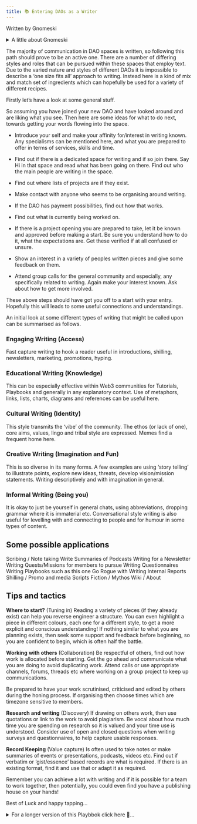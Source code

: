 ```yaml
---
title: 📚 Entering DAOs as a Writer
---
```


Written by Gnomeski
<details>
<summary>A little about Gnomeski </summary>
<br />

A curious non-native to Web3 currently exploring Metagame.
I work with text and some graphical elements with an emphasis on Social and Pcychological aspects of this DAO space. 
Former long term off gridder/Boat Gypsy (Capitalism survivor), trained Medical Herbalist and diverse manual trades worker (Gardening, Landscaping, Stonework, Boat Renovator, Structural Repairs on historic buildings, Construction Carpentry) 
I aim to bring awareness from Psychodynamic Group work, Ritual self-dev work, Personal Psychotherapy journey and Alt approaches to personal freedom. 
I love to promote responsible Anarchic co-operation, humour, honesty, diversity, majik and integrity.

</details>
<p></p> 


The majority of communication in DAO spaces is written, so following this path should prove to be an active one. There are a number of differing styles and roles that can be pursued within these spaces that employ text. Due to the varied nature and styles of different DAOs it is impossible to describe a ‘one size fits all’ approach to writing. Instead here is a kind of mix and match set of ingredients which can hopefully be used for a variety of different recipes. 

  

Firstly let’s have a look at some general stuff.

  

So assuming you have joined your new DAO and have looked around and are liking what you see. Then here are some ideas for what to do next, towards getting your words flowing into the space.

  

-   Introduce your self and make your affinity for/interest in writing known. Any specialisms can be mentioned here, and what you are prepared to offer in terms of services, skills and time.
    
-   Find out if there is a dedicated space for writing and if so join there. Say Hi in that space and read what has been going on there. Find out who the main people are writing in the space.
    
-   Find out where lists of projects are if they exist.
    
-   Make contact with anyone who seems to be organising around writing.
    
-   If the DAO has payment possibilities, find out how that works.
    
-   Find out what is currently being worked on.
    
-   If there is a project opening you are prepared to take, let it be known and approved before making a start. Be sure you understand how to do it, what the expectations are. Get these verified if at all confused or unsure.
    
-   Show an interest in a variety of peoples written pieces and give some feedback on them.
    
-   Attend group calls for the general community and especially, any specifically related to writing. Again make your interest known. Ask about how to get more involved.
    

  

These above steps should have got you off to a start with your entry. Hopefully this will leads to some useful connections and understandings.

  

An initial look at some different types of writing that might be called upon can be summarised as follows.  
  

### Engaging Writing (Access)
Fast capture writing to hook a reader useful in introductions, shilling, newsletters, marketing, promotions, hyping.  

### Educational Writing (Knowledge) 
This can be especially effective within Web3 communities for Tutorials, Playbooks and generally in any explanatory context. Use of metaphors, links, lists, charts, diagrams and references can be useful here.

### Cultural Writing (Identity) 
This style transmits the ‘vibe’ of the community. The ethos (or lack of one), core aims, values, lingo and tribal style are expressed. Memes find a frequent home here.

  

### Creative Writing (Imagination and Fun) 
This is so diverse in its many forms. A few examples are using ‘story telling’ to illustrate points, explore new ideas, threats, develop vision/mission statements. Writing descriptively and with imagination in general.

 
### Informal Writing (Being you) 
It is okay to just be yourself in general chats, using abbreviations, dropping grammar where it is immaterial etc. Conversational style writing is also useful for levelling with and connecting to people and for humour in some types of content.

  

## Some possible applications

  

Scribing / Note taking
Write Summaries of Podcasts
Writing for a Newsletter
Writing Quests/Missions for members to pursue
Writing Questionnaires
Writing Playbooks such as this one
Go Rogue with Writing
Internal Reports
Shilling / Promo and media Scripts
Fiction / Mythos
Wiki / About

  

## Tips and tactics

  

**Where to start?** (Tuning in) Reading a variety of pieces (if they already exist) can help you reverse engineer a structure. You can even highlight a piece in different colours, each one for a different style, to get a more explicit and conscious understanding! If nothing similar to what you are planning exists, then seek some support and feedback before beginning, so you are confident to begin, which is often half the battle.

  

**Working** **with others** (Collaboration) Be respectful of others, find out how work is allocated before starting. Get the go ahead and communicate what you are doing to avoid duplicating work. Attend calls or use appropriate channels, forums, threads etc where working on a group project to keep up communications.

Be prepared to have your work scrutinised, criticised and edited by others during the honing process. If organising then choose times which are timezone sensitive to members.

  

**Research** **and** **writing** (Discovery) If drawing on others work, then use quotations or link to the work to avoid plagiarism. Be vocal about how much time you are spending on research so it is valued and your time use is understood. Consider use of open and closed questions when writing surveys and questionnaires, to help capture usable responses.

  

**Record Keeping** (Value capture) Is often used to take notes or make summaries of events or presentations, podcasts, videos etc. Find out if verbatim or ‘gist/essence’ based records are what is required. If there is an existing format, find it and use that or adapt it as required.

  

Remember you can achieve a lot with writing and if it is possible for a team to work together, then potentially, you could even find you have a publishing house on your hands!

  

Best of Luck and happy tapping...

<details>
<summary>For a longer version of this Playbbok click here 👀...</summary>
<br />


  
![](https://lh3.googleusercontent.com/kjM6ubVa95ga390-RxhuX-YijQr8vNnjjDhIlWu0OCBitW5eZv8RiuochUTaAv6izsr1CKFFA-noPdlFYokYKFtyzj53SGOhT1w9V7VcVABLlU6PRrCAFOxoBB_UyYHLRAkixU9h0pvK3KowCg)**

# 📝 Entering DAOs as a Writer

  

The majority of communication in DAO spaces is written, so following this path should prove to be an active one. There are a number of differing styles and roles that can be pursued within these spaces that employ text. Due to the varied nature and styles of different DAOs it is impossible to describe a ‘one size fits all’ approach to writing. Instead here is a kind of mix and match set of ingredients which can hopefully be used for a variety of different recipes. These ingredients are here presented as a list of styles and possible uses/recipes are also presented as examples.

  

Firstly let’s have a look at some general stuff.

  

So assuming you have joined your new DAO and have looked around and are liking what you see. Then here are some ideas for what to do next, towards getting your words flowing into the space.

  

-   Introduce yourself and make your affinity for/interest in writing known. Any specialisms can be mentioned here, and what you are prepared to offer in terms of services, skills and time.
    
-   Find out if there is a dedicated space for writing and if so join there. Say Hi in that space and read what has been going on there. Find out who the main people are writing in the space.
    
-   Find out where lists of projects are if they exist.
    
-   Make contact with anyone who seems to be organising around writing.
    
-   If the DAO has payment possibilities, find out how that works.
    
-   Find out what is currently being worked on.
    
-   If there is a project opening you are prepared to take, let it be known and approved before making a start. Be sure you understand how to do it, what the expectations are. Get these verified if at all confused or unsure.
    
-   Show an interest in a variety of peoples' written pieces and give some feedback on them.
    
-   Attend group calls for the general community and especially any specifically related to writing. Again make your interest known. Ask about how to get more involved.
    

  

These above steps should have got you off to a start with your entry. Hopefully this will lead to some useful connections and understanding.

  

An initial look at some different types of writing that might be called upon can be summarised as follows.  
  

**Ingredients List**

- Engaging writing (Access)
- Educational writing (Knowledge)
- Cultural writing (Identity)
- Creative writing (Imagination and Fun)
- Informal writing (Being you)
- Cooking Instructions
- Working with others (Collaboration)
- Research and writing (Discovery)
- Record Keeping (Value capture)

  
  
  
  
![](https://lh4.googleusercontent.com/byD2M0bg3_sHTTv64ieSWhtkXNhiGrUEgvZ9StMBRwtzeZblGIrjtJCBgjzCreRUBjY30b_2I_HArMe5E1d8UmBVYKROI_PpzfxDUAnRsBR0dE9M3rxDKnIUcljEwJjodvG4sGl4vE_hq-ly3w)  
  
  

## Some Useful Ingredients

  

**Engaging writing** is often used as a form of ‘fast capture’ of attention on the internet and in the media. It usually follows the K.I.S.S (keep it simple stupid!) method for effective direct communications. This is in line with the often frantic speed of people’s brains and eyes as they search the web for what they seek. This searching often means people are scanning a lot. Their eyes are skipping across text, especially upon first encounter. These scanners seek to see how relevant written information is to their intent at the time and do so as quickly as possible. For this reason it is often the case that this writing follows the rule of the inverted triangle.

  
  
![](https://lh3.googleusercontent.com/57s-yFi8mENUDK_NUtetKBcFTVAIVdw9tpBIq33E_AyIs5i05dpjGLzM0XVtZqppTdZrkbf2pYRk4Aa47VY50i9jrVOdT-WrxegzoHLZYxGUlpYoG3exzP2f9-6GHySSnMYuV44C7EVoQrat1w)

This means that the main essential points we want communicated should be front loaded in our article. These being scanned and hopefully found to be relevant can help to hook a reader. A speedy hook is the name of the game here. Then they may settle in for a more in depth read and we can get to some of the finer points as we move down our page/s.

  
![](https://lh5.googleusercontent.com/YVsdyZzWpIXFIJddWpniCjNZTXokKxEZmAqdjG4UkI8NXKkrtW_iW33Iv4kpiBUXza4HSGmu62U5_aV_Uuy4tNkLJURgJvUVLAj8S1lZgI-QStYQ-t_OcHLfhN2_CPKUfsjIV1RuZ6l8LPeNjA)

This style can be likened to the use of keywords for search engine optimisation in websites. The difference here is we are not seeking to attract the Google bots to rank us asap. Instead here we seek to rank highly in the search engine that is a reader’s mind.

  

This style often used for Marketing and promotions is especially useful when shilling and for news aimed at the public. In general this is also useful for introductions to a number of pieces where we seek to facilitate a smooth and swift approach to our chosen subject matter. Our words in this style bring people from point to point with minimal effort.

  

The words become almost invisible as they provide a path of least resistance. This is not a time for being verbose, using slang or generally drawing any attention to the written word, or the persona of the writer. The subject’s immediacy and relevance are what is paramount to convey with this strategy of fast capture.

  

Hype is a spin off of the pursuit of fast capture and typically involves exaggerated enthusiasm and/or claims. While this can work initially, it must be understood that when this tactic is seen through, it will put people off and may leave them with a bad taste in their mouth. To avoid people later feeling like they have had a rug pulled out from under them, this ingredient should be used sparingly.

  
  
  
  
  

**Educational writing** is as for engaged writing in some senses with some additional elements. These elements may vary depending on the nature of the content. We may add more cultural writing elements in a socially educational piece, or follow a slightly more academic style if delivering more technical content for example. The similarity to engaging writing relates to wanting our writing to be stimulating.![](https://lh5.googleusercontent.com/mf13jMFjfwhaCCDyLxaNuPXQMBfOfXQv0olQQyCqduaP7q28_QG_t7t19GFvZG3DqX_SC8aDuCKxcRRNXzlZv5mKgbpn8f8aRVdEJdrXUR_tqtuutl5B8934LXvuCTqvz6nQhVzsddNZ3wof4w)

  

This kind of writing aims to be as simple, accessible and direct as possible, while conferring knowledge and can be especially effective within Web3 communities for Tutorials, Playbooks and generally in any explanatory context.

  

The use of questions in educational writing can be useful in a number of ways. We can ask questions and then go on to answer them, as is often the format seen in FAQ sections of websites. In FAQs this is often done in a specific question to answer, list format. Alternatively the questions may form a major premise in our introductions, which the article then goes on to address with answers. We may explore a subject for educational and thought provoking reasons and actually conclude with questions that seek to fuel the curiosity and intellect of a reader.

  

A common device in educational writing is the use of metaphor to help leverage the existing understanding of a reader. This can be very useful if our metaphor is similar enough to what we intend to explain. In each case we aim to transfer the meaning of the metaphor into the language of our own subject matter. This device is often used to establish a basic framework of understanding which we can then refine and detail as necessary. A number of metaphors may be used in sequence in this way to additionally assist deepening of understanding. It tastes a bit like chicken..

  

An educational writer may be more inclined to use lists. These lists should be created where possible with a rational and coherent structure.

  

An example of such a situation is a cooking recipe where a list may begin with the medium i.e. oils, butter, ghee that are to be cooked in.

Followed by vegetables and/or meats listed in the order in which they get added and followed by additives such as tins of tomatoes and finally spices.

Another approach is to list based on weights and volumes from greatest to smallest.

  

Some other examples of ordered listing are alphabetical, chronological or priority based structures. Similarly rational approaches should be used for tables, diagrams, illustrations and charts, particularly where they may be referenced more than once in a document.

  

The use of links in this kind of document presents a few possibilities and those are optional and mandatory links.

  

With optional links our writing flow should continue as if the link has not been clicked and read. These can be used where we are simply backing up, or elaborating on something we have mentioned. It provides an opportunity for someone to deepen an insight into a specific thing, to find proof of a statement, or to introduce a connected subject that may also be of interest.

  

Mandatory links need to be read in order to fully understand the discussed matter. In this case we should attempt to create a shift in our writing after the link to make this more evident, or openly state the importance of the linked content.

  

References can be used after an article, especially if it is potentially contentious to some people, or a new concept. Where these are used then the closer to the source of data the references lead, the more powerful they are likely to be.

  

Academic writing has conventions and formatting requirements which can be very discipline specific. These are considered specialisms that would generally not be expected of someone new to / untrained in a subject. Although of course anything is possible if someone is sufficiently motivated to do a lot of research.

  
  
![](https://lh6.googleusercontent.com/ns8KkfbCPlhwy46KS87JggpMcU-t9n5z01gh0I3txpEXhorAh-qYiSh98ltYgT0Dy5XvTXHk3igIDcuFaYa6dU-87wUDHUGL8jRku9rP8YpSnZHa0--LzHYZneYctp4WL7M_cDycdmidGEBPRQ)  

**Cultural Writing** is specific to the flavour and character of a community. Some communities may be quite formal and mainstream, even corporate seeming with high standards of preferred etiquette. Alternatively a DAO may enjoy a raucous, spicy and rowdy approach that includes profuse swearing, NSFW content and radical self expression for example. In any case the acceptability of a piece written for a community will always to some extent rely on the ability to write in a way that expresses it’s chosen approach.

  

These cultural styles act as filters to varying degrees, attracting aligned people and repelling those who are not. They also act as an ongoing sense of identity and can reinforce group bonding. Here jargon, slang and the DAO’s preferred ‘lingo’ can be freely used and celebrated when writing internal communications intended for the DAO itself. This lingo may be useful for outward facing communications as well, where the DAO seeks to express it’s flavour as a cultural transmission.

  

This cultural transmission in some cases may even be of greater importance than the full literal understanding by the public of every word they are reading! In such cases the DAO may be attractive to those who like the allure of a close knit / tribal or sub-cultural group. Here there is a sense of mysterious/artistic expression or uniqueness. People being attracted on this basis do so on the implied understanding that they will learn more as they go along.

  

In many cases both cultural and literal communications can be achieved (if desired) by saying the same thing in differing ways, one full of colour and another as clarification.

  

Moral and ethical positions are important things to be aware of. For example certain terms may be considered offensive to certain groups and not others. Further to this, is the collective mission statement a DAO may be formed under. This should explicitly or implicitly inform the flavour of language that is used, to varying degrees depending upon context.

  

Socially directed pieces will likely be expected to express some, or all, of the core values quite openly at some point for example. While a tutorial about using a piece of software would not require such an element. To some extent the acquisition of a cultural understanding as a writer, as for anyone, will be a matter of time spent involved. A broad sense of general values should be evident early on, such as assertive professionalism or laid back friendliness.

  

By learning the trademarks of other styles of writing being covered in this guide, it is hoped, will aid in helping to identify how cultural writing is woven into a particular DAO’s existing content that you read. The more clearly this can be seen and understood, the better it can be used in a sympathetic and powerful way in your writing. In any case, the amount of flavour being used and considered appropriate, is just as important as the actual flavour itself.

  
![](https://lh3.googleusercontent.com/D6CD_hfhKVtzGljmlHcdqRFuRck1vvZ7E__4QLhVovUFePMXW4CEDrx2mcU5cgFIGklLRV8JIj_eDRi5tXbsK4_H85BufWbncwfP2r6IiyXx_gV9_0cZ70YSo2TZzAHrsS6r8nhbIOH8jRaS4w)

**Creative writing** consists of the whole diverse world of artistic expression with text. The many forms this can take should be evident to any writer. Within DAO spaces, it may be that creative writing is called for at times and to varying degrees. An imaginative element may be required within a variety of pieces. Sometimes the introduction of a new idea, say, might be accompanied by a story that illustrates an important theme.

  

Parables and tales are useful devices that can describe a subjective process or situation. This parallels the use of metaphors in an educational document about something objective. In fact the two can merge and overlap in interesting ways, depending on subject matter. Engaging the imagination of a reader is pretty much always a useful thing to do. For this reason a creative element could appear in almost any kind of writing.

  

The very nature of DAOs, includes their intended lack of hierarchical structures (generally speaking) as they encourage and empower us to be autonomous and yet collaborative, as associations of free agents. So unlike in the usual formal workplace structures of the ‘real world’, every person’s imagination is potentially of greater value and may have more impact as a result.

  

Descriptive writing is certainly a powerful way to convey feelings. Instead of simply directly saying I felt X, Y or Z when blah blah happened, we can elaborate on an experienced moment, making it feel vivid, personal and unique. This sharing of human experience is often a lot easier to relate to, showing nuance and complexity and increasing understanding by others, who may in turn share their thoughts and experiences. In essence this is one of the purposes of storytelling circles and is an ancient practice that still continues worldwide today.

  

Myths throughout time have been used to transmit important messages. Some people today view such things as primitive, unenlightened and naive. There is however no denying the power a story can have to engage the mind. It stands to reason after tens of thousands of years of oral tradition, that this is something that can stir us as deeply as a campfire does, often more. There is nothing naive about the human imagination, that is the source of so many visions and inventions. The development of new technology comes from being able to visualise something that does not currently exist after all. Like all muscles, this faculty needs to be exercised too.

  

Another use of imaginative writing is to explore possible future scenarios, that may be good, bad, funny or whatever. In this way we project various possibilities into the unknown. Creating our ideal futures and anticipating possible obstacles and threats, can help inform us what actions are best taken now.

  

If we are lucky enough to be asked to, or if we just feel like sharing out of our own generosity of expression, there are so many ways we can share creatively. From writing myths, stories, anecdotes, prose, poetry, songs or whatever, there is a lot of scope to celebrate, elaborate, decorate and illustrate with words.

  

Really, it is not possible to cover all the potential uses of creative expression that may be relevant to DAOs with them all being so diverse. All I can do here is point out a few examples and restate that this is still a very relevant component of community and communication, which can reach us on unconscious levels as well as inspire us consciously. The degree to which this view is shared, will vary from DAO to DAO.

  
![](https://lh6.googleusercontent.com/zVfo6Ef8PpNgo6XX_jjPfHVuzCyW3VzlEscNI7r_LlsirPHztpyXAOYpiDP5HH23eIiOZ89yaj47aPook1JRkoVLmeS2FJoBtyfo9dmPTv0XMqOB3u3YBXM0269cyUb_3b_1-HHR7qOfdTWtLA)

**Informal Writing** includes all the usual writings we do just communicating about anything such as with text messages or on busy forum threads. As many communities are basically built largely around text exchanges, this means to some extent, we are our words. In addition to this, informal style relates to having a conversational vibe to writing as part of an actual piece.

  

Being conversational and chatty with writing can warm people to your work, if used in the right context. Writing in the first person, being reflective, asking rhetorical questions, sharing insights, experiences, feelings and anecdotes can definitely set a relaxed tone, helping to lower inhibitions.

  

This might be useful to help the reader lower their guards around a tricky subject where trust is needed. It might be used as part of the background to sharing some philosophical thought. It might be the general approach for something comical or satirical. This style of writing can unnerve some people who are not so sure about your intimacy in which case they may react by actually becoming more guarded and even suspicious of you. So the degree to which this is used will vary a lot between target readerships and desired outcomes. Potentially the applications are wide ranging.

  

As a writer it can for some be a bit of an obsession to always be correcting every minor typo we make. Our interpersonal informal communications can be a place to do this and practise things we are weak on. Personally I like to generally not be so bound by the analytical mind in this area. I want to be me, as I am at the time to a greater degree. Basically being so ‘up-tight’ with our wording even when ‘off duty’ is optional. I mean it may depend on the space you have chosen to be involved in, as to how informal most people are. I suggest that as a liberating exercise we spend a day a week where we do not correct any typos or small grammatical errors. Use slang or text speak if you fancy and generally let things just naturally be.

  

As long as ‘wot u rite’ is understandable, it is not actually always important to others that we be so correct. This of course may not appeal to everyone. Personally I have found it relaxing and I can come across as my genuine, less than perfect, ‘sofa-self’ this way.. Just a thought. Some may see this as lazy. Whatever feels most like being yourself is good. The ‘do easy’ approach, where possible, can free up attention and energy for more important tasks. This is where what looks like laziness to some, can actually be efficient.

  

For the majority of spaces it is a good idea to practise non violent communication. Vernacular Prime where all tenses of the verb ‘to be’ including am, are, is, etc, are removed from the language, is a good fall back system to be aware of, should you ever find yourself in ‘troll country’, or a heated debate/argument. This tool can help you to watch how you are coming across while emotionally charged.

  

**Some possible applications** 

  

- Scribing / Note taking
- Write Summaries of Podcasts
- Writing for a Newsletter
- Writing Quests/Project Plans
- Writing Questionnaires
- Writing Playbooks such as this one
- Go Rogue with Writing
- Internal Reports
- Shilling / Promo Scripts
- Fiction / Mythos
- Wiki / About

  
  
![](https://lh6.googleusercontent.com/-wVJIvrVS-4iLXnibf3Hnlrf8ZiJQG_lyOjr6hDFMFRpa3thC3152t2DIHEGcTbVVUpYpC3N_CAMSyfoIdk0hXyKhBHRSIBFvwparOavtjV0A3REalcwzC66o_ccMfDuJDYGd2flgEb31mcatA)

## Cooking Instructions

  

Working together is a possibility and a benefit of being part of a community. This may be a new idea for you and you may prefer to work alone still. A couple basic benefits of connecting with others is for feedback and helping each other with editing/proofreading. We can all be a bit blind to our own writing and fresh eyes can really help a lot for this reason.

  

Sometimes if we are writing on behalf of a group it may be required that our work is put up for feedback and adjustment. This might involve uploading a document on Google docs, or equivalent platform, and dropping a link for others to either comment or edit the work. It can be difficult to see our work chopped up. Cherished bits being dissected, removed or changed, can feel quite violating. Especially seeing changes happen which you disagree with. Not everyone is up for this. The thing that is tough with this is relinquishing a sense of ownership. This is the spirit of collaboration however and so we must to a degree ‘get over ourselves’.

  
![](https://lh3.googleusercontent.com/3gPbm5v7IhEC3w9stMwFM356WSw-icuqaxX__Acc1jaSi4qZqDVRK5twAT4Me6rQHTNo2uBtMGqtfTlGAZxDXlk0HjeGebjon0MxQQPgic5Kpcy3YaHahcUKM9PprpH9iwc1JX165GknQkhb7w)

An issue with granting broad editing permissions is someone may come and change something irreversibly (have a back up) and actually make the piece worse as a result. A hatchet job. For this reason it is best to stick to commenter permissions, (unless you have developed a lot of trust in someone, which takes time) so that you can discuss or fend off certain suggestions. Some proposed changes may need to be put out for wider feedback if there is a persistent sticking point. Again, this is a good reason why it is useful to have some others who are interested in writing at the ready, to discuss things with. A micro vote might even be useful.

  

There are certain etiquettes that communicate respect and should be observed. If you are editing someone's work and you decide it best to make some sweeping changes, then discuss it with them first. If there are individuals running a writing collective in a DAO, then it is good to discuss work plans with them and/or post in a relevant thread about writing projects. There are a few reasons for this.

  

-   So two or more people do not work on the same piece without awareness that it is already a work in progress. This of course is likely to waste time and effort and may generate tension, or hopefully just laughter and the exchange of Homer Simpson memes.
    

  

-   So that you may be pointed to work that is of a higher priority and so considered more valuable at the time.
    

  

-   Cherry picking of prized projects without being willing to do more basic/grounded, or even boring work, can cause alienation of your peers.
    

  

-   Sometimes in a group access to the most fun projects may come after demonstration of commitment and ability on other stuff.
    

  

It is also possible that a large piece of work may be cut up into sections or chapters. In this case we need to be aware of the expected writing style, the favoured tense and other such essentials like the scope of that section, it’s length etc. Where certain words are freely interchangeable with others in someone's work, try to avoid stubborn pedanticism.

  

If you find yourself organising a group project, be sure people are happy and understand what is desired from them. Try to avoid cluttering up a project with too many people, or by having unclear parameters, where work may overlap. Too many cooks spoil the broth!

  

Group working, whether loose or close, is best tied together by online meetings. These are group calls you can organise, or find organised by other writers involved in a project, guild, or other kind of initiative. They might be voice only or video conference types of call. These calls can be great ways to communicate all sorts of things and support each other and seek consensus. Messaging by text is also good. If there is not a designated area/forum where a group’s projects can be discussed, then suggest one is created for the purpose, or set one up.

  

If you feel you are experiencing levels of communication that impede your concentration on the actual doing of the work, then consider using, silent, do not disturb, or other settings that allow your focus to be steady and in an uninterrupted flow for periods.

  

Generally wherever collaboration is occurring communication will play an important role. So if you are in a group workflow and there is little communication, then reach out. Consider asking for, or organising, a group call and invite everyone involved or interested to it. Be sure to try and fit this into a time slot that overlaps favourably with as many members’ timezones and availability as possible.

  
![](https://lh4.googleusercontent.com/Aalj6XpsdXGXXVAs5e09yuNAhagEQ29ok8o0Ol9PiUnl9nOQ3yLmnSxgFqL7DAOhcmvspNPp0IsgVUPtyPAiGhHZly2OCci5ZQlNflO4-HwQzZtKyrXwVB1FU-7s2udDltIwDNlO3uHlWXUPRw)

Research and writing often go hand in hand. It is rare to just know everything about all the things we put down in words. So we want to go and learn, verify our facts or statements, or find supporting viewpoints that may give us new insights we can share or reflect on.

  

Of course research is one thing and plagiarism something else entirely. If we are going to copy someone else's work we should present it as an annotated quotation or link to it. Otherwise our words should be our own. The internet is full of copy-cat websites that all have identical text. Not only is this a sign of laziness and theft, but it also makes ‘your’ article less likely to be read. I mean it has probably already been read elsewhere, like possibly in the place where the originator first posted it! :P

  

Some famous professional writers employ researchers to go and find out all kinds of things while they write away. What was the main reason for the control of the Syphilis epidemic in the early 20th century? Has Area 51 ever been completely opened up to the public and free press to explore, and if so what are the details? This could be mimicked with a large project that lots of people wanted to be involved in.

  

Some pieces of work involve a hell of a lot of research and it may take even more time than the actual writing. Readers do not necessarily comprehend the work involved when reading the finished piece. For this reason, if you have a payment system linked to people's approval ratings of your contributions and efforts, you may want to post about your research separately from the final written product. This can increase your chances of being valued appropriately for all your work.

  

As stated in the Educational Writing section, references could be used to direct readers to follow up with reading into sources.

  

Writing itself can be used for research purposes in the form of questionnaires or surveys. In structuring these it helps to consider what sort of data you want. How will it be used? If you want to have very clear and distinct categories to arise from your questions, then closed questions and multiple choice formats suit this well.

  

Closed questions are structured in a way that limits the answers down to a small number of possible responses, which are short in nature, such as yes, no, maybe, other.. Multiple choice questions work this same way but with a slightly more specific format. These questions lead to data that is most easily used statistically.

  

Open questions are those that can lead to a wide variety of answers. These answers may be of unbound length or confined to a certain word count. We see these commonly when being set an essay to write. Philosophical questions can be some of the most open ended questions possible for example, and give rise at times to debates which last for centuries! Open questions are best when trying to promote sharing of ideas and opinions, for broad types of brainstorming, for exploring unknown areas of thought and opinion and many other pursuits of expansive and varied feedback. These are most likely to make people chatty and answers can also be surprising.  
  

Can we write about things which are new to us by doing our research thoroughly?  
DYOR (Do Your Own Research) – Write Article – Get Article verified for required edits by someone who is native to the subject.. complete edits and publish!

  
![](https://lh6.googleusercontent.com/bpe4ya9InXp1dEIPbe2EIuhLlRFnLEwuh5x-qxKDw8axD4CzaWDX5Qw5iCunJYMLE5CWZTDsVkkiIR8PKklTrUY_oWlHqFhFU-JSIlbwAPHjZ2YVqX_Eficwnkcs_18JfhOf-QsOkjoRwEUdLA)

Record Keeping in text is often found in the form of taking notes during scheduled group calls. Although there is no reason why you cannot take notes at other times, if others who you are recording are fine with that.

  

Depending on the conventions of a DAO these records may be as actual minutes i.e; verbatim (word for word) notes, or a more informal ‘gist’ based notation. Gist based is focused on capturing essential specifics, salient points and general message, rather than being verbatim. It is better suited to fast moving exchanges with numerous participants. It can also help cut out off-topic chat, making the notes more streamlined to read back over. This is easier to keep up with also, for those of us who are not touch typists.

  

In both cases it may be of use to record the event so you can refer back to the recording where it is hard to hear someone at first. Some people have heavy accents, or other sounds can interfere with clarity of voice at the time, so recording helps reduce loss of information.

  

If at the time of the meeting you notice that something has been missed and is unlikely to be captured in the recording then do speak up. Apologise for the intrusion and get the clarity you need.

  

There may be a note taking format that has been used before which you can find. If the space is a newborn, or note taking is just beginning then make your own format. I was lucky enough in this that the person before, thankfully made a note taking document template, and instructions for what to do with notes after they are made. If no such things exist you can suggest they be created and/or seek guidance on how to best proceed.

  
  
![](https://lh3.googleusercontent.com/ITJ5XCT3XnMt8dR-81r4Ou16pKK-xqPCAgLNl6mvh_MsMZivlJM2NRgQ7MFEvFcgWiPoJiT-_77HQTJscz32IoKpKDAzwFT_VwU14Nauk4apmgr-I3J3pLy9tbXzDIq9B1ovXAp7BJLlehHFUw)

**Baking a Dream Pie**

  

Here is an idea you could literally do, or it can just be useful as a mental exercise to imagine as you read this.. So read some articles (if they exist!) within your DAO that are likely to have a similar structure to the one you propose to write. By this, I mean they are of a similar subject matter, aim to achieve comparable outcomes and have the same kind of audience. Now you are going to put it through your analyser, by nibbling on each little bit of it at a time. This will definitely help you tell what ingredients it is made up of. Soon you will be able to reverse engineer it’s recipe.

  

1.  Firstly read it through taking it in well, mentally noting the kind of ingredients that seem obvious and any parts where they seem to change.
    
2.  Now make a colour key of the different kinds of writing.. Red for engaging, Blue for knowledge, Yellow for Cultural or whatever.
    
3.  Next copy the text and paste into a word doc if you can.
    
4.  Now read it through a number of times. Each time, have a specific kind of writing in mind, such as Cultural writing for example. Now when you find elements that taste strongly of that, you highlight them with a specific colour.
    
5.  Scan it through for each type of ingredient and highlight accordingly. Now take as close a guess as you can at what percentage of each colour you have found in that writing.
    
6.  Make a Pie Chart from it!
    

  

So while I expect it is unlikely for you to actually carry out these steps, if you did I reckon it would work well! The importance of this process is that re reading an article looking for specific things can help to uncover its various layers. Or the lack of variety in the piece.

  
  
![](https://lh6.googleusercontent.com/hdqCrjKjU3Eb5yfM1aKkcrytwon6ZP0VPRZ4H8XU-b-0-fln27p_pqAjGdo4EbUU3pNq_-YWc1smTreRD_BVcaINcBf5xuTBitnD9UoVr4JXkN8Y69yNqFRJ4kN1Gi0gHjyJyqaDO_WCp_dBOQ)

**Make Your Own Recipes**  
  
So hopefully once you start to get a feel for the kind of ingredients that go into the works that are already part of your DAO, you can use them and appeal to the tastes of your consumers. Not only that, now you can have a rational basis on which to add some different twists to things. Complementing and diversifying the writing culture you find yourself involved in.

  

Then there is always the option of sometimes just doing things in exactly the way you want and to hell with rules or expectations of others! At Metagame we call this The Rogue Path.

  

All I have written above is to help you to navigate into a DAO and also a possible way of looking at writing in general, in case you are new to the subject. If not then I hope you have still found a few points useful.

  

Remember you can achieve a lot with writing and if it is possible for a team to work together, then potentially, you could find you have a publishing house on your hands!

  

Best of Luck, have fun and I hope to see you around!

  

Gnomeski

</details>
<p></p>
